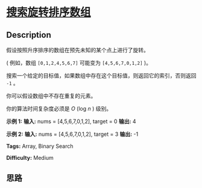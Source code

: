 # [搜索旋转排序数组][title]

## Description

假设按照升序排序的数组在预先未知的某个点上进行了旋转。

( 例如，数组 `[0,1,2,4,5,6,7]` 可能变为 `[4,5,6,7,0,1,2]` )。

搜索一个给定的目标值，如果数组中存在这个目标值，则返回它的索引，否则返回 `-1` 。

你可以假设数组中不存在重复的元素。

你的算法时间复杂度必须是  _O_ (log  _n_ ) 级别。

**示例 1:**
            **输入:** nums = [4,5,6,7,0,1,2], target = 0    **输出:** 4    

**示例  2:**
            **输入:** nums = [4,5,6,7,0,1,2], target = 3    **输出:** -1


**Tags:** Array, Binary Search

**Difficulty:** Medium

## 思路

[title]: https://leetcode-cn.com/problems/search-in-rotated-sorted-array
